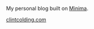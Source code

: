 My personal blog built on [Minima](https://github.com/jekyll/minima).

[clintcolding.com](clintcolding.com)